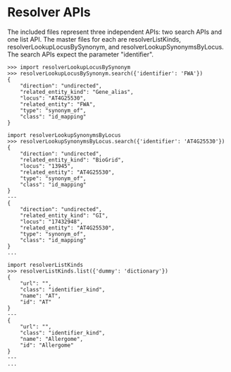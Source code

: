 Resolver APIs
=============

The included files represent three independent APIs: two search APIs and one list API. The master files for each are resolverListKinds, resolverLookupLocusBySynonym, and resolverLookupSynonymsByLocus. The search APIs expect the parameter "identifier".

```
>>> import resolverLookupLocusBySynonym
>>> resolverLookupLocusBySynonym.search({'identifier': 'FWA'})
{
    "direction": "undirected", 
    "related_entity_kind": "Gene_alias", 
    "locus": "AT4G25530", 
    "related_entity": "FWA", 
    "type": "synonym_of", 
    "class": "id_mapping"
}
```

```
import resolverLookupSynonymsByLocus
>>> resolverLookupSynonymsByLocus.search({'identifier': 'AT4G25530'})
{
    "direction": "undirected", 
    "related_entity_kind": "BioGrid", 
    "locus": "13945", 
    "related_entity": "AT4G25530", 
    "type": "synonym_of", 
    "class": "id_mapping"
}
---
{
    "direction": "undirected", 
    "related_entity_kind": "GI", 
    "locus": "17432948", 
    "related_entity": "AT4G25530", 
    "type": "synonym_of", 
    "class": "id_mapping"
}
...
```

```
import resolverListKinds
>>> resolverListKinds.list({'dummy': 'dictionary'})
{
    "url": "", 
    "class": "identifier_kind", 
    "name": "AT", 
    "id": "AT"
}
---
{
    "url": "", 
    "class": "identifier_kind", 
    "name": "Allergome", 
    "id": "Allergome"
}
---
...
```